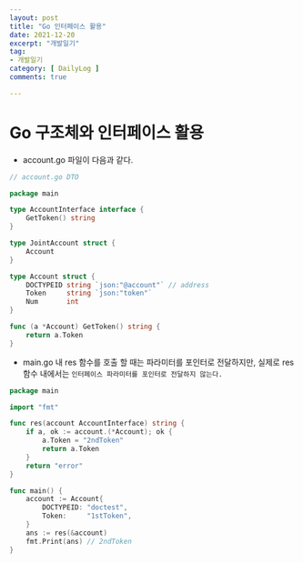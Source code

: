 ```yaml
---
layout: post
title: "Go 인터페이스 활용"
date: 2021-12-20
excerpt: "개발일기"
tag:
- 개발일기
category: [ DailyLog ]
comments: true

---
```



# Go 구조체와 인터페이스 활용

- account.go 파일이 다음과 같다.

```go
// account.go DTO

package main

type AccountInterface interface {
	GetToken() string
}

type JointAccount struct {
	Account
}

type Account struct {
	DOCTYPEID string `json:"@account"` // address
	Token     string `json:"token"`
	Num       int
}

func (a *Account) GetToken() string {
	return a.Token
}

```

- main.go 내 res 함수를 호출 할 때는 파라미터를 포인터로 전달하지만, 실제로 res 함수 내에서는 `인터페이스 파라미터를 포인터로 전달하지 않는다.`

```go
package main

import "fmt"

func res(account AccountInterface) string {
	if a, ok := account.(*Account); ok {
		a.Token = "2ndToken"
		return a.Token
	}
	return "error"
}

func main() {
	account := Account{
		DOCTYPEID: "doctest",
		Token:     "1stToken",
	}
	ans := res(&account)
	fmt.Print(ans) // 2ndToken
}

```